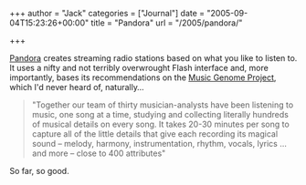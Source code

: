 +++
author = "Jack"
categories = ["Journal"]
date = "2005-09-04T15:23:26+00:00"
title = "Pandora"
url = "/2005/pandora/"

+++

[Pandora][1] creates streaming radio stations based on what you like to listen to. It uses a nifty and not terribly overwrought Flash interface and, more importantly, bases its recommendations on the [Music Genome Project][2], which I'd never heard of, naturally&#8230;

> 
> 
> "Together our team of thirty musician-analysts have been listening to music, one song at a time, studying and collecting literally hundreds of musical details on every song. It takes 20-30 minutes per song to capture all of the little details that give each recording its magical sound &#8211; melody, harmony, instrumentation, rhythm, vocals, lyrics &#8230; and more &#8211; close to 400 attributes"
> 
> 

So far, so good.

 [1]: http://www.pandora.com
 [2]: http://www.pandora.com/corporate/mgp.shtml
